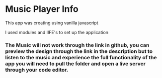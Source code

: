 <h1>Music Player Info</h1>

<p>This app was creating using vanilla javascript</p>
<p>I used modules and IIFE's to set up the application</p>

<h3>The Music will not work through the link in github, you can preview the design through the link in the description but to listen to the music and experience the full functionality of the app you will need to pull the folder and open a live server through your code editor.</h3>
